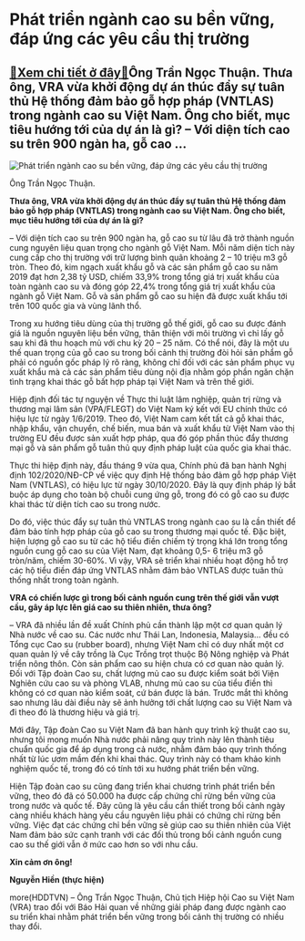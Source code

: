 Phát triển ngành cao su bền vững, đáp ứng các yêu cầu thị trường
================================================================

[:gift:Xem chi tiết ở đây:gift:](https://hddtvn.com/phat-trien-nganh-cao-su-ben-vung-dap-ung-cac-yeu-cau-thi-truong/)Ông Trần Ngọc Thuận. Thưa ông, VRA vừa khởi động dự án thúc đẩy sự tuân thủ Hệ thống đảm bảo gỗ hợp pháp (VNTLAS) trong ngành cao su Việt Nam. Ông cho biết, mục tiêu hướng tới của dự án là gì? – Với diện tích cao su trên 900 ngàn ha, gỗ cao …
--------------------------------------------------------------------------------------------------------------------------------------------------------------------------------------------------------------------------------------------------





![Phát triển ngành cao su bền vững, đáp ứng các yêu cầu thị trường](https://hddtvn.com/wp-content/uploads/2021/01/2612_12-_1618_Mr_Thuan_bbbbcgdgsgsgh.jpg "Phát triển ngành cao su bền vững, đáp ứng các yêu cầu thị trường")


 Ông Trần Ngọc Thuận.



**Thưa ông, VRA vừa khởi động dự án thúc đẩy sự tuân thủ Hệ thống đảm bảo gỗ hợp pháp (VNTLAS) trong ngành cao su Việt Nam. Ông cho biết, mục tiêu hướng tới của dự án là gì?**


– Với diện tích cao su trên 900 ngàn ha, gỗ cao su từ lâu đã trở thành nguồn cung nguyên liệu quan trọng cho ngành gỗ Việt Nam. Mỗi năm diện tích này cung cấp cho thị trường với trữ lượng bình quân khoảng 2 – 10 triệu m3 gỗ tròn. Theo đó, kim ngạch xuất khẩu gỗ và các sản phẩm gỗ cao su năm 2019 đạt hơn 2,38 tỷ USD, chiếm 33,9% trong tổng giá trị xuất khẩu của toàn ngành cao su và đóng góp 22,4% trong tổng giá trị xuất khẩu của ngành gỗ Việt Nam. Gỗ và sản phẩm gỗ cao su hiện đã được xuất khẩu tới trên 100 quốc gia và vùng lãnh thổ.


Trong xu hướng tiêu dùng của thị trường gỗ thế giới, gỗ cao su được đánh giá là nguồn nguyên liệu bền vững, thân thiện với môi trường vì chỉ lấy gỗ sau khi đã thu hoạch mủ với chu kỳ 20 – 25 năm. Có thể nói, đây là một ưu thế quan trọng của gỗ cao su trong bối cảnh thị trường đòi hỏi sản phẩm gỗ phải có nguồn gốc pháp lý rõ ràng, không chỉ đối với các sản phẩm phục vụ xuất khẩu mà cả các sản phẩm tiêu dùng nội địa nhằm góp phần ngăn chặn tình trạng khai thác gỗ bất hợp pháp tại Việt Nam và trên thế giới.


Hiệp định đối tác tự nguyện về Thực thi luật lâm nghiệp, quản trị rừng và thương mại lâm sản (VPA/FLEGT) do Việt Nam ký kết với EU chính thức có hiệu lực từ ngày 1/6/2019. Theo đó, Việt Nam cam kết tất cả gỗ khai thác, nhập khẩu, vận chuyển, chế biến, mua bán và xuất khẩu từ Việt Nam vào thị trường EU đều được sản xuất hợp pháp, qua đó góp phần thúc đẩy thương mại gỗ và sản phẩm gỗ tuân thủ quy định pháp luật của quốc gia khai thác.


Thực thi hiệp định này, đầu tháng 9 vừa qua, Chính phủ đã ban hành Nghị định 102/2020/NĐ-CP về việc quy định Hệ thống bảo đảm gỗ hợp pháp Việt Nam (VNTLAS), có hiệu lực từ ngày 30/10/2020. Đây là quy định pháp lý bắt buộc áp dụng cho toàn bộ chuỗi cung ứng gỗ, trong đó có gỗ cao su được khai thác từ diện tích cao su trong nước.


Do đó, việc thúc đẩy sự tuân thủ VNTLAS trong ngành cao su là cần thiết để đảm bảo tính hợp pháp của gỗ cao su trong thương mại quốc tế. Đặc biệt, hiện lượng gỗ cao su từ các hộ tiểu điền chiếm tỷ trọng khá lớn trong tổng nguồn cung gỗ cao su của Việt Nam, đạt khoảng 0,5- 6 triệu m3 gỗ tròn/năm, chiếm 30-60%. Vì vậy, VRA sẽ triển khai nhiều hoạt động hỗ trợ các hộ tiểu điền đáp ứng VNTLAS nhằm đảm bảo VNTLAS được tuân thủ thống nhất trong toàn ngành.


**VRA có chiến lược gì trong bối cảnh nguồn cung trên thế giới vẫn vượt cầu, gây áp lực lên giá cao su thiên nhiên, thưa ông?**


– VRA đã nhiều lần đề xuất Chính phủ cần thành lập một cơ quan quản lý Nhà nước về cao su. Các nước như Thái Lan, Indonesia, Malaysia… đều có Tổng cục Cao su (rubber board), nhưng Việt Nam chỉ có duy nhất một cơ quan quản lý về cây trồng là Cục Trồng trọt thuộc Bộ Nông nghiệp và Phát triển nông thôn. Còn sản phẩm cao su hiện chưa có cơ quan nào quản lý. Đối với Tập đoàn Cao su, chất lượng mủ cao su được kiểm soát bởi Viện Nghiên cứu cao su và phòng VLAB, nhưng mủ cao su của tiểu điền thì không có cơ quan nào kiểm soát, cứ bán được là bán. Trước mắt thì không sao nhưng lâu dài điều này sẽ ảnh hưởng tới chất lượng cao su Việt Nam và đi theo đó là thương hiệu và giá trị.


Mới đây, Tập đoàn Cao su Việt Nam đã ban hành quy trình kỹ thuật cao su, nhưng tôi mong muốn Nhà nước phải nâng quy trình này lên thành tiêu chuẩn quốc gia để áp dụng trong cả nước, nhằm đảm bảo quy trình thống nhất từ lúc ươm mầm đến khi khai thác. Quy trình này có tham khảo kinh nghiệm quốc tế, trong đó có tính tới xu hướng phát triển bền vững.


Hiện Tập đoàn cao su cũng đang triển khai chương trình phát triển bền vững, theo đó đã có 50.000 ha được cấp chứng chỉ rừng bền vững của trong nước và quốc tế. Đây cũng là yêu cầu cần thiết trong bối cảnh ngày càng nhiều khách hàng yêu cầu nguyên liệu phải có chứng chỉ rừng bền vững. Việc đạt các chứng chỉ bền vững sẽ giúp cao su thiên nhiên của Việt Nam đảm bảo sức cạnh tranh với các đối thủ trong bối cảnh nguồn cung cao su thế giới vẫn ở mức cao hơn so với nhu cầu.


**Xin cảm ơn ông!**




**Nguyễn Hiền (thực hiện)**



more(HDDTVN) – Ông Trần Ngọc Thuận, Chủ tịch Hiệp hội Cao su Việt Nam (VRA) trao đổi với Báo Hải quan về những giải pháp đang được ngành cao su triển khai nhằm phát triển bền vững trong bối cảnh thị trường có nhiều thay đổi.

